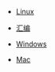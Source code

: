- [Linux](doc/OperatingSystem/Linux/readme.md)

- [汇编](doc/OperatingSystem/汇编/readme.md)

- [Windows](doc/OperatingSystem/Windows/readme.md)

- [Mac](doc/OperatingSystem/Mac/readme.md)
